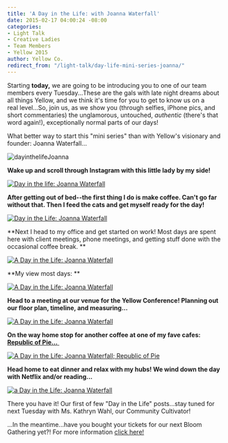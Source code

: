 ```yaml
---
title: 'A Day in the Life: with Joanna Waterfall'
date: 2015-02-17 04:00:24 -08:00
categories:
- Light Talk
- Creative Ladies
- Team Members
- Yellow 2015
author: Yellow Co.
redirect_from: "/light-talk/day-life-mini-series-joanna/"
---
```


Starting **today,** we are going to be introducing you to one of our team members every Tuesday...These are the gals with late night dreams about all things Yellow, and we think it's time for you to get to know us on a real level...So, join us, as we show you (through selfies, iPhone pics, and short commentaries) the unglamorous, untouched, _authentic_ (there's that word again!), exceptionally normal parts of our days!

What better way to start this "mini series" than with Yellow's visionary and founder: Joanna Waterfall...

![dayinthelifeJoanna](https://yellow-blog-images.imgix.net/2015/02/dayinthelifeJoanna.jpg)

**Wake up and scroll through Instagram with this little lady by my side!**

[![Day in the life: Joanna Waterfall](https://yellow-blog-images.imgix.net/2015/02/JDITL1.jpg)](https://yellow-blog-images.imgix.net/2015/02/JDITL1.jpg)

**After getting out of bed--the first thing I do is make coffee. Can't go far without that. Then I feed the cats and get myself ready for the day!**

[![Day in the Life: Joanna Waterfall](https://yellow-blog-images.imgix.net/2015/02/JDINTL2.jpg)](https://yellow-blog-images.imgix.net/2015/02/JDINTL2.jpg)

**Next I head to my office and get started on work! Most days are spent here with client meetings, phone meetings, and getting stuff done with the occasional coffee break. **

[![A Day in the Life: Joanna Waterfall](https://yellow-blog-images.imgix.net/2015/02/JDINTL3.jpg)](https://yellow-blog-images.imgix.net/2015/02/JDINTL3.jpg)

**My view most days: **

[![A Day in the Life: Joanna Waterfall](https://yellow-blog-images.imgix.net/2015/02/JDINTL4.jpg)](https://yellow-blog-images.imgix.net/2015/02/JDINTL4.jpg)[  
](https://yellow-blog-images.imgix.net/2015/02/image3.jpeg)

**Head to a meeting at our venue for the Yellow Conference! Planning out our floor plan, timeline, and measuring...**

[![A Day in the Life: Joanna Waterfall](https://yellow-blog-images.imgix.net/2015/02/JDINTL5.jpg)](https://yellow-blog-images.imgix.net/2015/02/JDINTL5.jpg)

**On the way home stop for another coffee at one of my fave cafes: [Republic of Pie...](http://republicofpie.com/)**[ ](http://republicofpie.com/)

[![A Day in the Life: Joanna Waterfall; Republic of Pie](https://yellow-blog-images.imgix.net/2015/02/JDINTL6.jpg)](https://yellow-blog-images.imgix.net/2015/02/JDINTL6.jpg)

**Head home to eat dinner and relax with my hubs! We wind down the day with Netflix and/or reading...**

[![a Day in the Life: Joanna Waterfall](https://yellow-blog-images.imgix.net/2015/02/JDINTL7.jpg)](https://yellow-blog-images.imgix.net/2015/02/JDINTL7.jpg)

There you have it! Our first of few "Day in the Life" posts...stay tuned for next Tuesday with Ms. Kathryn Wahl, our Community Cultivator!

...In the meantime...have you bought your tickets for our next Bloom Gathering yet?! For more information [click here!](http://yellowconference.com/februarybloomgathering/)
